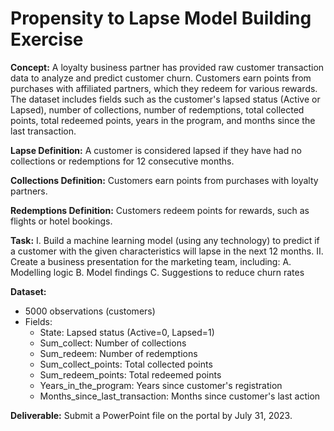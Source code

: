 # Propensity to Lapse Model Building Exercise

**Concept:**
A loyalty business partner has provided raw customer transaction data to analyze and predict customer churn. Customers earn points from purchases with affiliated partners, which they redeem for various rewards. The dataset includes fields such as the customer's lapsed status (Active or Lapsed), number of collections, number of redemptions, total collected points, total redeemed points, years in the program, and months since the last transaction.

**Lapse Definition:**
A customer is considered lapsed if they have had no collections or redemptions for 12 consecutive months.

**Collections Definition:**
Customers earn points from purchases with loyalty partners.

**Redemptions Definition:**
Customers redeem points for rewards, such as flights or hotel bookings.

**Task:**
I. Build a machine learning model (using any technology) to predict if a customer with the given characteristics will lapse in the next 12 months.
II. Create a business presentation for the marketing team, including:
   A. Modelling logic
   B. Model findings
   C. Suggestions to reduce churn rates

**Dataset:**
- 5000 observations (customers)
- Fields:
  - State: Lapsed status (Active=0, Lapsed=1)
  - Sum_collect: Number of collections
  - Sum_redeem: Number of redemptions
  - Sum_collect_points: Total collected points
  - Sum_redeem_points: Total redeemed points
  - Years_in_the_program: Years since customer's registration
  - Months_since_last_transaction: Months since customer's last action

**Deliverable:**
Submit a PowerPoint file on the portal by July 31, 2023.
